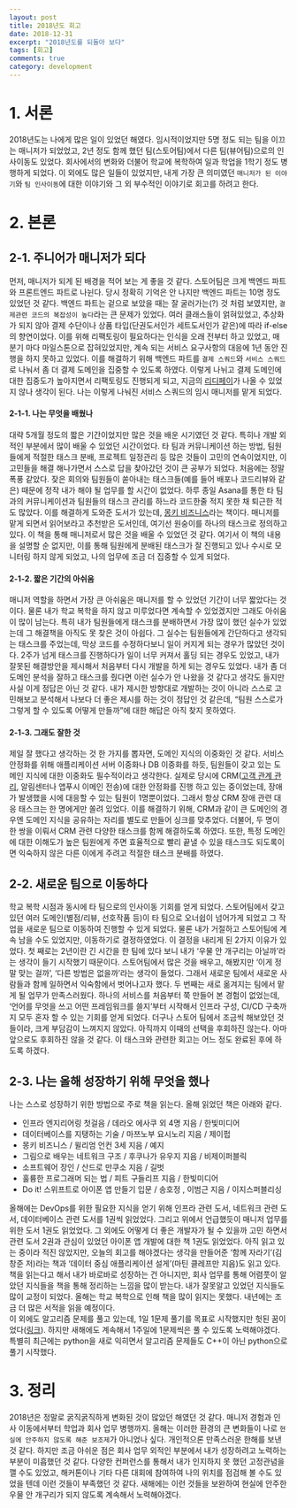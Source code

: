 ```yaml
---
layout: post
title: 2018년도 회고
date: 2018-12-31
excerpt: "2018년도를 되돌아 보다"
tags: [회고]
comments: true
category: development
---
```


# 1. 서론

2018년도는 나에게 많은 일이 있었던 해였다. 임시적이었지만 5명 정도 되는 팀을 이끄는 매니저가 되었었고,
2년 정도 함께 했던 팀(스토어팀)에서 다른 팀(뷰어팀)으로의 인사이동도 있었다. 회사에서의 변화와 더불어 학교에 복학하여 일과 학업을 1학기 정도 병행하게 되었다.
이 외에도 많은 일들이 있었지만, 내게 가장 큰 의미였던 `매니저가 된 이야기`와 `팀 인사이동`에 대한 이야기와 그 외 부수적인 이야기로 회고를 하려고 한다.

# 2. 본론

## 2-1. 주니어가 매니저가 되다

먼저, 매니저가 되게 된 배경을 적어 보는 게 좋을 것 같다. 스토어팀은 크게 백엔드 파트와 프론트엔드 파트로 나뉜다.
당시 정확히 기억은 안 나지만 백엔드 파트는 10명 정도 있었던 것 같다. 백엔드 파트는 겉으로 보았을 때는 잘 굴러가는(?) 것 처럼
보였지만, `결제관련 코드의 복잡성이 높다`라는 큰 문제가 있었다.
여러 클래스들이 얽혀있었고, 추상화가 되지 않아 결제 수단이나 상품 타입(단권도서인가 세트도서인가 같은)에 따라 if-else의 향연이었다.
이를 위해 리팩토링이 필요하다는 인식을 오래 전부터 하고 있었고, 매 분기 마다 마일스톤으로 잡혀있었지만, 계속 되는 서비스 요구사항의
대응에 1년 동안 진행을 하지 못하고 있었다. 이를 해결하기 위해 백엔드 파트를 `결제 스쿼드`와 `서비스 스쿼드`로 나눠서
좀 더 결제 도메인을 집중할 수 있도록 하였다. 이렇게 나뉘고 결제 도메인에 대한 집중도가 높아지면서 리팩토링도 진행되게 되고,
지금의 [리디페이](https://github.com/ridi?utf8=✓&q=pay)가 나올 수 있었지 않나 생각이 된다. 나는 이렇게 나눠진 서비스 스쿼드의 임시 매니저를 맡게 되었다.

#### 2-1-1. 나는 무엇을 배웠나

대략 5개월 정도의 짧은 기간이었지만 많은 것을 배운 시기였던 것 같다. 특히나 개발 외적인 부분에서 많이 배울 수 있었던 시간이었다.
타 팀과 커뮤니케이션 하는 방법, 팀원들에게 적절한 태스크 분배, 프로젝트 일정관리 등 많은 것들이 고민의 연속이었지만,
이 고민들을 해결 해나가면서 스스로 답을 찾아갔던 것이 큰 공부가 되었다.
처음에는 정말 폭풍 같았다. 잦은 회의와 팀원들이 쏟아내는 태스크들(예를 들어 배포나 코드리뷰와 같은) 때문에 정작 내가 해야 될 업무를 할 시간이 없었다.
하루 종일 Asana를 통한 타 팀과의 커뮤니케이션과 팀원들의 태스크 관리를 하느라 코드한줄 적지 못한 채 퇴근한 적도 많았다.
이를 해결하게 도와준 도서가 있는데, [몽키 비즈니스](http://www.kyobobook.co.kr/product/detailViewKor.laf?ejkGb=KOR&mallGb=KOR&barcode=9788989797036&orderClick=LAG&Kc=)라는 책이다.
매니저를 맡게 되면서 읽어보라고 추천받은 도서인데, 여기선 원숭이를 하나의 태스크로 정의하고 있다. 이 책을 통해 매니저로서 많은 것을 배울 수 있었던 것 같다.
여기서 이 책의 내용을 설명할 순 없지만, 이를 통해 팀원에게 분배된 태스크가 잘 진행되고 있나 수시로 모니터링 하지 않게 되었고, 나의 업무에 조금 더 집중할 수 있게 되었다.

#### 2-1-2. 짧은 기간의 아쉬움

매니저 역할을 하면서 가장 큰 아쉬움은 매니저를 할 수 있었던 기간이 너무 짧았다는 것이다. 물론 내가 학교 복학을 하지 않고 미루었다면 계속할 수 있었겠지만 그래도 아쉬움이 많이 남는다.
특히 내가 팀원들에게 태스크를 분배하면서 가장 많이 했던 실수가 있었는데 그 해결책을 아직도 못 찾은 것이 아쉽다. 그 실수는 팀원들에게 간단하다고 생각되는 태스크를 주었는데,
막상 코드를 수정하다보니 일이 커지게 되는 경우가 많았던 것이다. 2주가 넘게 태스크를 진행하다가 일이 너무 커져서 홀딩 되는 경우도 있었고, 내가 잘못된 해결방안을 제시해서 처음부터 다시 개발을 하게 되는 경우도 있었다.
내가 좀 더 도메인 분석을 잘하고 태스크를 줬다면 이런 실수가 안 나왔을 것 같다고 생각도 들지만 사실 이게 정답은 아닌 것 같다.
내가 제시한 방향대로 개발하는 것이 아니라 스스로 고민해보고 분석해서 나보다 더 좋은 제시를 하는 것이 정답인 것 같은데, “팀원 스스로가 그렇게 할 수 있도록 어떻게 만들까”에 대한 해답은 아직 찾지 못하였다.

#### 2-1-3. 그래도 잘한 것

제일 잘 했다고 생각하는 것 한 가지를 뽑자면, 도메인 지식의 이중화인 것 같다. 서비스 안정화를 위해 애플리케이션 서버 이중화나 DB 이중화를 하듯, 팀원들이 갖고 있는 도메인 지식에 대한 이중화도 필수적이라고 생각한다.
실제로 당시에 CRM([고객 관계 관리](https://ko.wikipedia.org/wiki/%EA%B3%A0%EA%B0%9D_%EA%B4%80%EA%B3%84_%EA%B4%80%EB%A6%AC), 알림센터나 앱푸시 이메인 전송)에 대한 안정화를 진행 하고 있는 중이었는데,
장애가 발생했을 시에 대응할 수 있는 팀원이 1명뿐이었다. 그래서 항상 CRM 장애 관련 대응 태스크는 한 명에게만 쏠려 있었다.
이를 해결하기 위해, CRM과 같이 큰 도메인의 경우엔 도메인 지식을 공유하는 자리를 별도로 만들어 싱크를 맞추었다. 더불어, 두 명이 한 쌍을 이뤄서 CRM 관련 다양한 태스크를 함께 해결하도록 하였다.
또한, 특정 도메인에 대한 이해도가 높은 팀원에게 주면 효율적으로 빨리 끝낼 수 있을 태스크도 되도록이면 익숙하지 않은 다른 이에게 주려고 적절한 태스크 분배를 하였다.

## 2-2. 새로운 팀으로 이동하다

학교 복학 시점과 동시에 타 팀으로의 인사이동 기회를 얻게 되었다. 스토어팀에서 갖고 있던 여러 도메인(별점/리뷰, 선호작품 등)이 타 팀으로 오너쉽이 넘어가게 되었고 그 작업을 새로운 팀으로 이동하여 진행할 수 있게 되었다.
물론 내가 거절하고 스토어팀에 계속 남을 수도 있었지만, 이동하기로 결정하였었다. 이 결정을 내리게 된 2가지 이유가 있었다. 첫 째로는 2년이란 긴 시간을 한 팀에 있다 보니 내가 ‘우물 안 개구리는 아닐까’라는 생각이 들기 시작했기 때문이다.
스토어팀에서 많은 것을 배우고, 해봤지만 ‘이게 정말 맞는 걸까’, ‘다른 방법은 없을까’라는 생각이 들었다. 그래서 새로운 팀에서 새로운 사람들과 함께 일하면서 익숙함에서 벗어나고자 했다. 두 번째는 새로 옮겨지는 팀에서 맡게 될 업무가
만족스러웠다. 하나의 서비스를 처음부터 쭉 만들어 본 경험이 없었는데, ‘언어를 무엇을 쓰고 어떤 프레임워크를 쓸지’부터 시작해서 인프라 구성, CI/CD 구축까지 모두 혼자 할 수 있는 기회를 얻게 되었다. 더구나 스토어 팀에서 조금씩 해보았던 것들이라,
크게 부담감이 느껴지지 않았다. 아직까지 이때의 선택을 후회하진 않는다. 아마 앞으로도 후회하진 않을 것 같다. 이 태스크와 관련한 회고는 어느 정도 완료된 후에 하도록 하겠다.

## 2-3. 나는 올해 성장하기 위해 무엇을 했나

나는 스스로 성장하기 위한 방법으로 주로 책을 읽는다. 올해 읽었던 책은 아래와 같다.

- 인프라 엔지리어링 첫걸음 / 데라오 에사쿠 외 4명 지음 / 한빛미디어
- 데이터베이스를 지탱하는 기술 / 마쯔노부 요시노리 지음 / 제이펍
- 몽키 비즈니스 / 윌리엄 언컨 3세 지음 / 예지
- 그림으로 배우는 네트워크 구조 / 후쿠나가 유우지 지음 / 비제이퍼블릭
- 소프트웨어 장인 / 산드로 만쿠소 지음 / 길벗
- 훌륭한 프로그래머 되는 법 / 피트 구들리프 지음 / 한빛미디어
- Do it! 스위프트로 아이폰 앱 만들기 입문 / 송호정 , 이범근 지음 / 이지스퍼블리싱

올해에는 DevOps를 위한 필요한 지식을 얻기 위해 인프라 관련 도서, 네트워크 관련 도서, 데이터베이스 관련 도서를 1권씩 읽었었다. 그리고 위에서 언급했듯이 매니저 업무를 위한 도서 1권도 읽었었다.
그 외에도 어떻게 더 좋은 개발자가 될 수 있을까 고민 하면서 관련 도서 2권과 관심이 있었던 아이폰 앱 개발에 대한 책 1권도 읽었었다.
아직 읽고 있는 중이라 적진 않았지만, 오늘의 회고를 해야겠다는 생각을 만들어준 ‘함께 자라기’(김창준 저)라는 책과 ‘데이터 중심 애플리케이션 설게’(마틴 클레프만 지음)도 읽고 있다.
책을 읽는다고 해서 내가 바로바로 성장하는 건 아니지만, 회사 업무를 통해 어렴풋이 알았던 지식들을 책을 통해 정리하는 느낌을 많이 받는다. 내가 잘못알고 있었던 지식들도 많이 교정이 되었다.
올해는 학교 복학으로 인해 책을 많이 읽지는 못했다. 내년에는 조금 더 많은 서적을 읽을 예정이다. <br/>
이 외에도 알고리즘 문제를 풀고 있는데, 1일 1문제 풀기를 목표로 시작했지만 헛된 꿈이었다([링크](https://github.com/ryanpark91/algorithm/tree/master/LeetCode#leetcode)).
하지만 새해에도 계속해서 1주일에 1문제씩은 풀 수 있도록 노력해야겠다.
특별히 최근에는 python을 새로 익히면서 알고리즘 문제들도 C++이 아닌 python으로 풀기 시작했다.

# 3. 정리

2018년은 정말로 굵직굵직하게 변화된 것이 많았던 해였던 것 같다. 매니저 경험과 인사 이동에서부터 학업과 회사 업무 병행까지. 올해는 이러한 환경의 큰 변화들이 나로 `현실에 안주하지 않도록 해준 보조제`가 아니었나 싶다.
개인적으론 만족스러운 한해를 보낸 것 같다. 하지만 조금 아쉬운 점은 회사 업무 외적인 부분에서 내가 성장하려고 노력하는 부분이 미흡했던 것 같다. 다양한 컨퍼런스를 통해서 내가 인지하지 못 했던 고정관념을 깰 수도 있었고,
해커톤이나 기타 다른 대회에 참여하여 나의 위치를 점검해 볼 수도 있었을 텐데 이런 것들이 부족했던 것 같다. 새해에는 이런 것들을 보완하여 현실에 안주한 우물 안 개구리가 되지 않도록 계속해서 노력해야겠다.